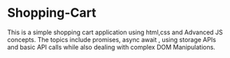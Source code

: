 # Shopping-Cart
 This is  a simple shopping cart application using html,css and Advanced JS concepts. The topics  include promises, async await , using storage APIs and basic API calls while also dealing with complex DOM Manipulations.
